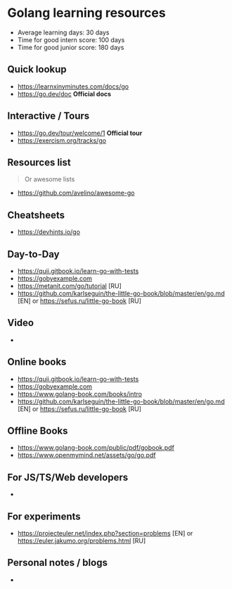 # Golang learning resources

- Average learning days: 30 days
- Time for good intern score: 100 days
- Time for good junior score: 180 days

## Quick lookup

- <https://learnxinyminutes.com/docs/go>
- <https://go.dev/doc> **Official docs**

## Interactive / Tours

- <https://go.dev/tour/welcome/1> **Official tour**
- <https://exercism.org/tracks/go>

## Resources list

> Or awesome lists

- <https://github.com/avelino/awesome-go>

## Cheatsheets

- <https://devhints.io/go>

## Day-to-Day

- <https://quii.gitbook.io/learn-go-with-tests>
- <https://gobyexample.com>
- <https://metanit.com/go/tutorial> \[RU\]
- <https://github.com/karlseguin/the-little-go-book/blob/master/en/go.md> \[EN\] or <https://sefus.ru/little-go-book> \[RU\]

## Video

-

## Online books

- <https://quii.gitbook.io/learn-go-with-tests>
- <https://gobyexample.com>
- <https://www.golang-book.com/books/intro>
- <https://github.com/karlseguin/the-little-go-book/blob/master/en/go.md> \[EN\] or <https://sefus.ru/little-go-book> \[RU\]

## Offline Books

- <https://www.golang-book.com/public/pdf/gobook.pdf>
- <https://www.openmymind.net/assets/go/go.pdf>

## For JS/TS/Web developers

-

## For experiments

- <https://projecteuler.net/index.php?section=problems> \[EN\] or <https://euler.jakumo.org/problems.html> \[RU\]

## Personal notes / blogs

-
